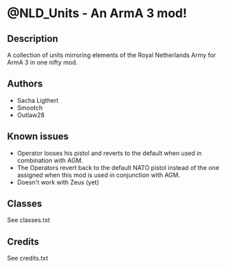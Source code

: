 # @NLD_Units - An ArmA 3 mod!

## Description
A collection of units mirroring elements of the Royal Netherlands Army for ArmA 3 in one nifty mod.

## Authors
* Sacha Ligthert
* Smootch
* Outlaw28

## Known issues
* Operator looses his pistol and reverts to the default when used in combination with AGM.
* The Operators revert back to the default NATO pistol instead of the one assigned when this mod is used in conjunction with AGM.
* Doesn't work with Zeus (yet)

## Classes
See classes.txt

## Credits
See credits.txt
